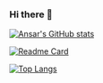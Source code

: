 ### Hi there 👋
[![Ansar's GitHub stats](https://github-readme-stats.vercel.app/api?username=ansaryergesh)](https://github.com/anuraghazra/github-readme-stats)

[![Readme Card](https://github-readme-stats.vercel.app/api/pin/?username=ansaryergesh&repo=github-readme-stats)](https://github.com/anuraghazra/github-readme-stats)

[![Top Langs](https://github-readme-stats.vercel.app/api/top-langs/?username=ansaryergesh)](https://github.com/anuraghazra/github-readme-stats)
<!--
**ansaryergesh/ansaryergesh** is a ✨ _special_ ✨ repository because its `README.md` (this file) appears on your GitHub profile.

Here are some ideas to get you started:

- 🔭 I’m currently working on ...
- 🌱 I’m currently learning ...
- 👯 I’m looking to collaborate on ...
- 🤔 I’m looking for help with ...
- 💬 Ask me about ...
- 📫 How to reach me: ...
- 😄 Pronouns: ...
- ⚡ Fun fact: ...
-->
